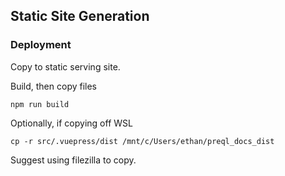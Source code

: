 ## Static Site Generation


### Deployment
Copy to static serving site.

Build, then copy files

`npm run build`

Optionally, if copying off WSL

`cp -r src/.vuepress/dist /mnt/c/Users/ethan/preql_docs_dist`

Suggest using filezilla to copy. 